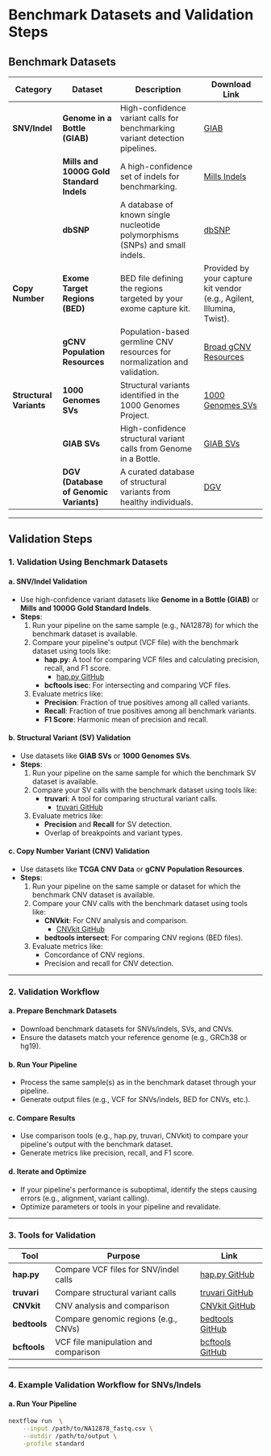 # Benchmark Datasets and Validation Steps

## Benchmark Datasets

| **Category**       | **Dataset**                                | **Description**                                                                 | **Download Link**                                                                 |
|--------------------|--------------------------------------------|---------------------------------------------------------------------------------|-----------------------------------------------------------------------------------|
| **SNV/Indel**      | **Genome in a Bottle (GIAB)**              | High-confidence variant calls for benchmarking variant detection pipelines.     | [GIAB](https://ftp-trace.ncbi.nlm.nih.gov/giab/ftp/release/)                     |
|                    | **Mills and 1000G Gold Standard Indels**   | A high-confidence set of indels for benchmarking.                              | [Mills Indels](https://ftp.broadinstitute.org/bundle/hg38/Mills_and_1000G_gold_standard.indels.hg38.vcf.gz) |
|                    | **dbSNP**                                  | A database of known single nucleotide polymorphisms (SNPs) and small indels.    | [dbSNP](https://ftp.ncbi.nih.gov/snp/latest_release/VCF/)                        |
| **Copy Number**    | **Exome Target Regions (BED)**             | BED file defining the regions targeted by your exome capture kit.               | Provided by your capture kit vendor (e.g., Agilent, Illumina, Twist).            |
|                    | **gCNV Population Resources**              | Population-based germline CNV resources for normalization and validation.       | [Broad gCNV Resources](https://console.cloud.google.com/storage/browser/gatk-best-practices/somatic-hg38) |
| **Structural Variants** | **1000 Genomes SVs**                  | Structural variants identified in the 1000 Genomes Project.                     | [1000 Genomes SVs](https://ftp.1000genomes.ebi.ac.uk/vol1/ftp/phase3/integrated_sv_map/) |
|                    | **GIAB SVs**                               | High-confidence structural variant calls from Genome in a Bottle.              | [GIAB SVs](https://ftp-trace.ncbi.nlm.nih.gov/giab/ftp/data/)                    |
|                    | **DGV (Database of Genomic Variants)**     | A curated database of structural variants from healthy individuals.             | [DGV](http://dgv.tcag.ca/dgv/app/home)                                           |

---

## Validation Steps

### 1. Validation Using Benchmark Datasets

#### a. **SNV/Indel Validation**
- Use high-confidence variant datasets like **Genome in a Bottle (GIAB)** or **Mills and 1000G Gold Standard Indels**.
- **Steps**:
  1. Run your pipeline on the same sample (e.g., NA12878) for which the benchmark dataset is available.
  2. Compare your pipeline's output (VCF file) with the benchmark dataset using tools like:
     - **hap.py**: A tool for comparing VCF files and calculating precision, recall, and F1 score.
       - [hap.py GitHub](https://github.com/Illumina/hap.py)
     - **bcftools isec**: For intersecting and comparing VCF files.
  3. Evaluate metrics like:
     - **Precision**: Fraction of true positives among all called variants.
     - **Recall**: Fraction of true positives among all benchmark variants.
     - **F1 Score**: Harmonic mean of precision and recall.

#### b. **Structural Variant (SV) Validation**
- Use datasets like **GIAB SVs** or **1000 Genomes SVs**.
- **Steps**:
  1. Run your pipeline on the same sample for which the benchmark SV dataset is available.
  2. Compare your SV calls with the benchmark dataset using tools like:
     - **truvari**: A tool for comparing structural variant calls.
       - [truvari GitHub](https://github.com/spiralgenetics/truvari)
  3. Evaluate metrics like:
     - **Precision** and **Recall** for SV detection.
     - Overlap of breakpoints and variant types.

#### c. **Copy Number Variant (CNV) Validation**
- Use datasets like **TCGA CNV Data** or **gCNV Population Resources**.
- **Steps**:
  1. Run your pipeline on the same sample or dataset for which the benchmark CNV dataset is available.
  2. Compare your CNV calls with the benchmark dataset using tools like:
     - **CNVkit**: For CNV analysis and comparison.
       - [CNVkit GitHub](https://github.com/etal/cnvkit)
     - **bedtools intersect**: For comparing CNV regions (BED files).
  3. Evaluate metrics like:
     - Concordance of CNV regions.
     - Precision and recall for CNV detection.

---

### 2. Validation Workflow

#### a. **Prepare Benchmark Datasets**
- Download benchmark datasets for SNVs/indels, SVs, and CNVs.
- Ensure the datasets match your reference genome (e.g., GRCh38 or hg19).

#### b. **Run Your Pipeline**
- Process the same sample(s) as in the benchmark dataset through your pipeline.
- Generate output files (e.g., VCF for SNVs/indels, BED for CNVs, etc.).

#### c. **Compare Results**
- Use comparison tools (e.g., hap.py, truvari, CNVkit) to compare your pipeline's output with the benchmark dataset.
- Generate metrics like precision, recall, and F1 score.

#### d. **Iterate and Optimize**
- If your pipeline's performance is suboptimal, identify the steps causing errors (e.g., alignment, variant calling).
- Optimize parameters or tools in your pipeline and revalidate.

---

### 3. Tools for Validation

| **Tool**       | **Purpose**                          | **Link**                                                                 |
|----------------|--------------------------------------|-------------------------------------------------------------------------|
| **hap.py**     | Compare VCF files for SNV/indel calls | [hap.py GitHub](https://github.com/Illumina/hap.py)                    |
| **truvari**    | Compare structural variant calls     | [truvari GitHub](https://github.com/spiralgenetics/truvari)            |
| **CNVkit**     | CNV analysis and comparison          | [CNVkit GitHub](https://github.com/etal/cnvkit)                        |
| **bedtools**   | Compare genomic regions (e.g., CNVs) | [bedtools GitHub](https://github.com/arq5x/bedtools2)                  |
| **bcftools**   | VCF file manipulation and comparison | [bcftools GitHub](https://github.com/samtools/bcftools)                |

---

### 4. Example Validation Workflow for SNVs/Indels

#### a. **Run Your Pipeline**
```bash
nextflow run  \
    --input /path/to/NA12878_fastq.csv \
    --outdir /path/to/output \
    -profile standard